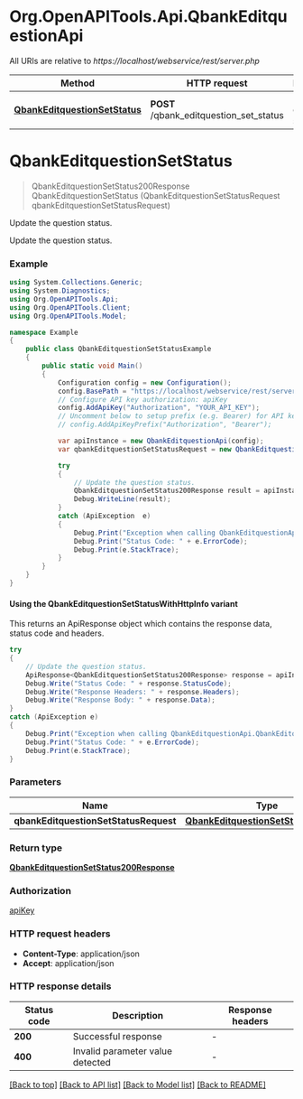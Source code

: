 # Org.OpenAPITools.Api.QbankEditquestionApi

All URIs are relative to *https://localhost/webservice/rest/server.php*

| Method | HTTP request | Description |
|--------|--------------|-------------|
| [**QbankEditquestionSetStatus**](QbankEditquestionApi.md#qbankeditquestionsetstatus) | **POST** /qbank_editquestion_set_status | Update the question status. |

<a id="qbankeditquestionsetstatus"></a>
# **QbankEditquestionSetStatus**
> QbankEditquestionSetStatus200Response QbankEditquestionSetStatus (QbankEditquestionSetStatusRequest qbankEditquestionSetStatusRequest)

Update the question status.

Update the question status.

### Example
```csharp
using System.Collections.Generic;
using System.Diagnostics;
using Org.OpenAPITools.Api;
using Org.OpenAPITools.Client;
using Org.OpenAPITools.Model;

namespace Example
{
    public class QbankEditquestionSetStatusExample
    {
        public static void Main()
        {
            Configuration config = new Configuration();
            config.BasePath = "https://localhost/webservice/rest/server.php";
            // Configure API key authorization: apiKey
            config.AddApiKey("Authorization", "YOUR_API_KEY");
            // Uncomment below to setup prefix (e.g. Bearer) for API key, if needed
            // config.AddApiKeyPrefix("Authorization", "Bearer");

            var apiInstance = new QbankEditquestionApi(config);
            var qbankEditquestionSetStatusRequest = new QbankEditquestionSetStatusRequest(); // QbankEditquestionSetStatusRequest | 

            try
            {
                // Update the question status.
                QbankEditquestionSetStatus200Response result = apiInstance.QbankEditquestionSetStatus(qbankEditquestionSetStatusRequest);
                Debug.WriteLine(result);
            }
            catch (ApiException  e)
            {
                Debug.Print("Exception when calling QbankEditquestionApi.QbankEditquestionSetStatus: " + e.Message);
                Debug.Print("Status Code: " + e.ErrorCode);
                Debug.Print(e.StackTrace);
            }
        }
    }
}
```

#### Using the QbankEditquestionSetStatusWithHttpInfo variant
This returns an ApiResponse object which contains the response data, status code and headers.

```csharp
try
{
    // Update the question status.
    ApiResponse<QbankEditquestionSetStatus200Response> response = apiInstance.QbankEditquestionSetStatusWithHttpInfo(qbankEditquestionSetStatusRequest);
    Debug.Write("Status Code: " + response.StatusCode);
    Debug.Write("Response Headers: " + response.Headers);
    Debug.Write("Response Body: " + response.Data);
}
catch (ApiException e)
{
    Debug.Print("Exception when calling QbankEditquestionApi.QbankEditquestionSetStatusWithHttpInfo: " + e.Message);
    Debug.Print("Status Code: " + e.ErrorCode);
    Debug.Print(e.StackTrace);
}
```

### Parameters

| Name | Type | Description | Notes |
|------|------|-------------|-------|
| **qbankEditquestionSetStatusRequest** | [**QbankEditquestionSetStatusRequest**](QbankEditquestionSetStatusRequest.md) |  |  |

### Return type

[**QbankEditquestionSetStatus200Response**](QbankEditquestionSetStatus200Response.md)

### Authorization

[apiKey](../README.md#apiKey)

### HTTP request headers

 - **Content-Type**: application/json
 - **Accept**: application/json


### HTTP response details
| Status code | Description | Response headers |
|-------------|-------------|------------------|
| **200** | Successful response |  -  |
| **400** | Invalid parameter value detected |  -  |

[[Back to top]](#) [[Back to API list]](../README.md#documentation-for-api-endpoints) [[Back to Model list]](../README.md#documentation-for-models) [[Back to README]](../README.md)

